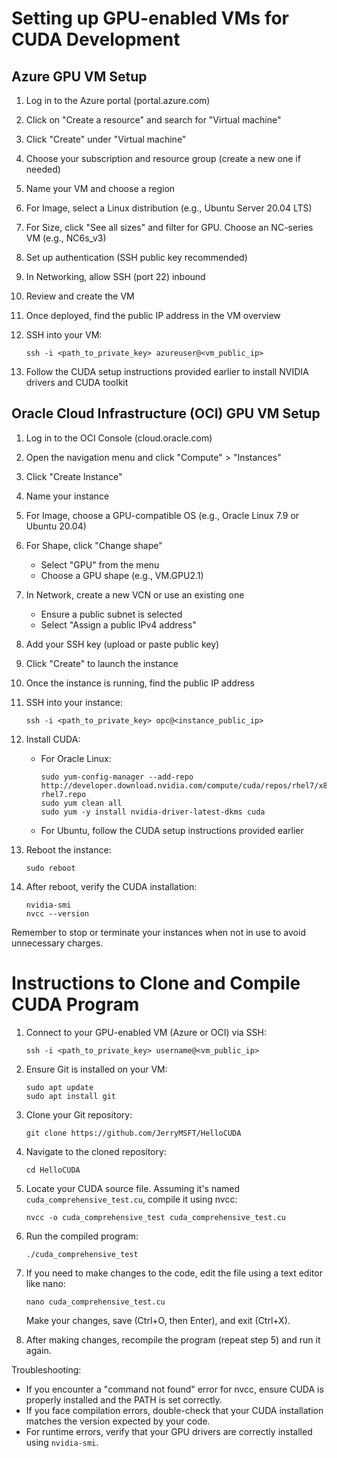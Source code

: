 # Setting up GPU-enabled VMs for CUDA Development

## Azure GPU VM Setup

1. Log in to the Azure portal (portal.azure.com)

2. Click on "Create a resource" and search for "Virtual machine"

3. Click "Create" under "Virtual machine"

4. Choose your subscription and resource group (create a new one if needed)

5. Name your VM and choose a region

6. For Image, select a Linux distribution (e.g., Ubuntu Server 20.04 LTS)

7. For Size, click "See all sizes" and filter for GPU. Choose an NC-series VM (e.g., NC6s_v3)

8. Set up authentication (SSH public key recommended)

9. In Networking, allow SSH (port 22) inbound

10. Review and create the VM

11. Once deployed, find the public IP address in the VM overview

12. SSH into your VM:
    ```
    ssh -i <path_to_private_key> azureuser@<vm_public_ip>
    ```

13. Follow the CUDA setup instructions provided earlier to install NVIDIA drivers and CUDA toolkit

## Oracle Cloud Infrastructure (OCI) GPU VM Setup

1. Log in to the OCI Console (cloud.oracle.com)

2. Open the navigation menu and click "Compute" > "Instances"

3. Click "Create Instance"

4. Name your instance

5. For Image, choose a GPU-compatible OS (e.g., Oracle Linux 7.9 or Ubuntu 20.04)

6. For Shape, click "Change shape"
   - Select "GPU" from the menu
   - Choose a GPU shape (e.g., VM.GPU2.1)

7. In Network, create a new VCN or use an existing one
   - Ensure a public subnet is selected
   - Select "Assign a public IPv4 address"

8. Add your SSH key (upload or paste public key)

9. Click "Create" to launch the instance

10. Once the instance is running, find the public IP address

11. SSH into your instance:
    ```
    ssh -i <path_to_private_key> opc@<instance_public_ip>
    ```

12. Install CUDA:
    - For Oracle Linux:
      ```
      sudo yum-config-manager --add-repo http://developer.download.nvidia.com/compute/cuda/repos/rhel7/x86_64/cuda-rhel7.repo
      sudo yum clean all
      sudo yum -y install nvidia-driver-latest-dkms cuda
      ```
    - For Ubuntu, follow the CUDA setup instructions provided earlier

13. Reboot the instance:
    ```
    sudo reboot
    ```

14. After reboot, verify the CUDA installation:
    ```
    nvidia-smi
    nvcc --version
    ```

Remember to stop or terminate your instances when not in use to avoid unnecessary charges.

# Instructions to Clone and Compile CUDA Program

1. Connect to your GPU-enabled VM (Azure or OCI) via SSH:
   ```
   ssh -i <path_to_private_key> username@<vm_public_ip>
   ```

2. Ensure Git is installed on your VM:
   ```
   sudo apt update
   sudo apt install git
   ```

3. Clone your Git repository:
   ```
   git clone https://github.com/JerryMSFT/HelloCUDA
   ```

4. Navigate to the cloned repository:
   ```
   cd HelloCUDA
   ```

5. Locate your CUDA source file. Assuming it's named `cuda_comprehensive_test.cu`, compile it using nvcc:
   ```
   nvcc -o cuda_comprehensive_test cuda_comprehensive_test.cu
   ```

6. Run the compiled program:
   ```
   ./cuda_comprehensive_test
   ```

7. If you need to make changes to the code, edit the file using a text editor like nano:
   ```
   nano cuda_comprehensive_test.cu
   ```
   Make your changes, save (Ctrl+O, then Enter), and exit (Ctrl+X).

8. After making changes, recompile the program (repeat step 5) and run it again.

Troubleshooting:
- If you encounter a "command not found" error for nvcc, ensure CUDA is properly installed and the PATH is set correctly.
- If you face compilation errors, double-check that your CUDA installation matches the version expected by your code.
- For runtime errors, verify that your GPU drivers are correctly installed using `nvidia-smi`.

